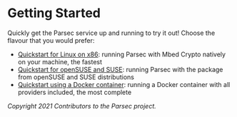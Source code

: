 # Getting Started

Quickly get the Parsec service up and running to try it out! Choose the flavour that you would
prefer:

- [Quickstart for Linux on x86](linux_x86.md): running Parsec with Mbed Crypto natively on your
   machine, the fastest
- [Quickstart for openSUSE and SUSE](opensuse.md): running Parsec with the package from openSUSE and
   SUSE distributions
- [Quickstart using a Docker container](docker.md): running a Docker container with all providers
   included, the most complete

*Copyright 2021 Contributors to the Parsec project.*
